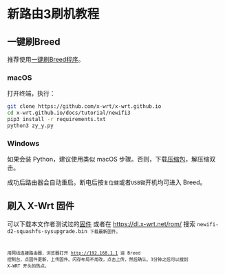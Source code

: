 # 新路由3刷机教程

## 一键刷Breed
推荐使用[一键刷Breed程序](https://www.right.com.cn/forum/forum.php?mod=viewthread&tid=343058&page=1#pid3139054)。
### macOS
打开终端，执行：
```sh
git clone https://github.com/x-wrt/x-wrt.github.io
cd x-wrt.github.io/docs/tutorial/newifi3
pip3 install -r requirements.txt
python3 zy_y.py
```
### Windows
如果会装 Python，建议使用类似 macOS 步骤。否则，下载[压缩包](NEWIFI3.exe.zip)，解压缩双击。

成功后路由器会自动重启。断电后按<code>复位健</code>或者<code>USB键</code>开机均可进入 Breed。

## 刷入 X-Wrt 固件
可以下载本文作者测试过的[固件](x-wrt-5.0-b201907141234-ramips-mt7621-d-team_newifi-d2-squashfs-sysupgrade.bin) 或者在 https://dl.x-wrt.net/rom/ 搜索 <code>newifi-d2-squashfs-sysupgrade.bin<code> 下载最新固件。

用网线连接路由器，浏览器打开 http://192.168.1.1 进 Breed 控制台。点固件更新，上传固件。闪存布局不用改，点击上传，然后确认。3分钟之后可以搜到 X-WRT 开头的热点。
